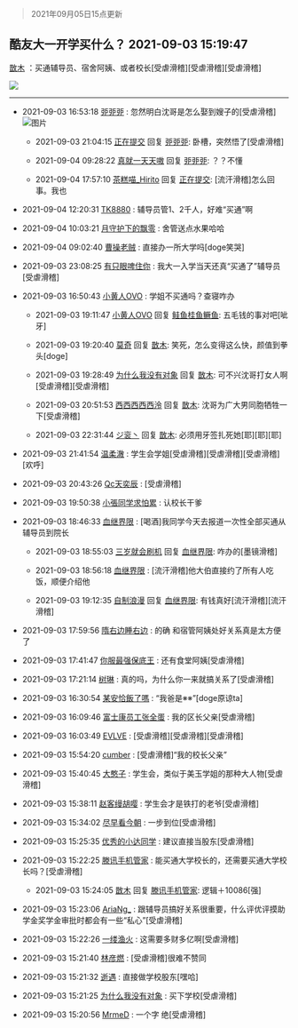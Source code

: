 > 2021年09月05日15点更新
<link rel="stylesheet" href="https://cdn.jsdelivr.net/gh/taotie6/sampleJSON@main/css/photo_show.css">


 ## 酷友大一开学买什么？ 2021-09-03 15:19:47

 [㪚木](https://www.coolapk.com/feed/29736367?shareKey=NGM2YjNiNWIxZmY2NjEzMmNjMTk~) ：买通辅导员、宿舍阿姨、或者校长[受虐滑稽][受虐滑稽][受虐滑稽] 

<div class="album">
<img class="img-item" src="https://image.coolapk.com/feed/2021/0719/22/1081091_af8aad1f_6549_5893@218x218.gif" />
</div>

 ------- 

- 2021-09-03 16:53:18 [戼戼戼](uid=4044548) : 忽然明白沈哥是怎么娶到嫂子的[受虐滑稽] ![图片](https://image.coolapk.com/feed/2021/0903/16/4044548_5b1b3c14_9197_5826@1920x1080.jpeg)

    - 2021-09-03 21:04:15 [正在提交](uid=2290772) 回复 [戼戼戼](uid=4044548): 卧槽，突然悟了[受虐滑稽] 

    - 2021-09-04 09:28:22 [真就一天天嗷](uid=3798000) 回复 [戼戼戼](uid=4044548): ？？不懂 

    - 2021-09-04 17:57:10 [茶糕喵_Hirito](uid=892986) 回复 [正在提交](uid=2290772): [流汗滑稽]怎么回事。我也 

- 2021-09-04 12:20:31 [TK8880](uid=4084500) : 辅导员管1、2千人，好难“买通”啊 

- 2021-09-04 10:03:21 [月守护下的飘零](uid=12666319) : 舍管送点水果哈哈 

- 2021-09-04 09:02:40 [曹操老贼](uid=2130194) : 直接办一所大学吗[doge笑哭] 

- 2021-09-03 23:08:25 [有只眼啤住你](uid=4226102) : 我大一入学当天还真“买通了”辅导员[受虐滑稽] 

- 2021-09-03 16:50:43 [小黄人OVO](uid=3706308) : 学姐不买通吗？查寝咋办 

    - 2021-09-03 19:11:47 [小黄人OVO](uid=3706308) 回复 [鲑鱼桂鱼鳜鱼](uid=1324936): 五毛钱的事对吧[呲牙] 

    - 2021-09-03 19:20:40 [莫奇](uid=131936) 回复 [㪚木](uid=1081091): 笑死，怎么变得这么快，颜值到拳头[doge] 

    - 2021-09-03 19:28:49 [为什么我没有对象](uid=2236988) 回复 [㪚木](uid=1081091): 可不兴沈哥打女人啊[受虐滑稽][受虐滑稽] 

    - 2021-09-03 20:51:53 [西西西西西泠](uid=3009916) 回复 [㪚木](uid=1081091): 沈哥为广大男同胞牺牲一下[受虐滑稽] 

    - 2021-09-03 22:31:44 [ジ衮丶](uid=494451) 回复 [㪚木](uid=1081091): 必须用牙签扎死她[耶][耶][耶] 

- 2021-09-03 21:41:54 [温柔澈](uid=1087360) : 学生会学姐[受虐滑稽][受虐滑稽][受虐滑稽][欢呼] 

- 2021-09-03 20:43:26 [Qc天奕辰](uid=3435536) : [受虐滑稽] 

- 2021-09-03 19:50:38 [小張同学求怕累](uid=2488340) : 认校长干爹 

- 2021-09-03 18:46:33 [血继界限](uid=2877712) : [喝酒]我同学今天去报道一次性全部买通从辅导员到院长 

    - 2021-09-03 18:55:03 [三岁就会刷机](uid=3297960) 回复 [血继界限](uid=2877712): 咋办的[墨镜滑稽] 

    - 2021-09-03 18:56:18 [血继界限](uid=2877712) : [流汗滑稽]他大伯直接约了所有人吃饭，顺便介绍他 

    - 2021-09-03 19:12:35 [自制浪漫](uid=4708407) 回复 [血继界限](uid=2877712): 有钱真好[流汗滑稽][流汗滑稽] 

- 2021-09-03 17:59:56 [隋右边睡右边](uid=3621699) : 的确 和宿管阿姨处好关系真是太方便了 

- 2021-09-03 17:41:47 [你服最强保底王](uid=3268736) : 还有食堂阿姨[受虐滑稽] 

- 2021-09-03 17:21:14 [树琳](uid=1807052) : 真的吗，为什么你一来就搞关系了[受虐滑稽] 

- 2021-09-03 16:30:54 [某安恰飯了嗎](uid=3510399) : “我爸是※※”[doge原谅ta] 

- 2021-09-03 16:09:46 [富士康员工张全蛋](uid=3327026) : 我的区长父亲[受虐滑稽] 

- 2021-09-03 16:03:49 [EVLVE](uid=624501) : [受虐滑稽][受虐滑稽][受虐滑稽] 

- 2021-09-03 15:54:20 [cumber](uid=1618664) : [受虐滑稽]“我的校长父亲” 

- 2021-09-03 15:40:45 [大憨子](uid=3681299) : 学生会，类似于美玉学姐的那种大人物[受虐滑稽] 

- 2021-09-03 15:38:11 [赵客缦胡嘤](uid=2186376) : 学生会才是铁打的老爷[受虐滑稽] 

- 2021-09-03 15:34:02 [尽早看今朝](uid=1715287) : 一步到位[受虐滑稽] 

- 2021-09-03 15:25:35 [优秀的小达同学](uid=3114536) : 建议直接当股东[受虐滑稽] 

- 2021-09-03 15:22:25 [滕讯手机管家](uid=2610581) : 能买通大学校长的，还需要买通大学校长吗？[受虐滑稽] 

    - 2021-09-03 15:24:05 [㪚木](uid=1081091) 回复 [滕讯手机管家](uid=2610581): 逻辑＋10086[强] 

- 2021-09-03 15:23:06 [AriaNg_](uid=3504887) : 跟辅导员搞好关系很重要，什么评优评摸助学金奖学金审批时都会有一些“私心”[受虐滑稽] 

- 2021-09-03 15:22:26 [一缕渔火](uid=828554) : 这需要多财多亿啊[受虐滑稽] 

- 2021-09-03 15:21:40 [林彦燃](uid=1381815) : [受虐滑稽]很难不赞同 

- 2021-09-03 15:21:32 [逝遇](uid=2589293) : 直接做学校股东[嘿哈] 

- 2021-09-03 15:21:25 [为什么我没有对象](uid=2236988) : 买下学校[受虐滑稽] 

- 2021-09-03 15:20:56 [MrmeD](uid=1119686) : 一个字 绝[受虐滑稽] 

